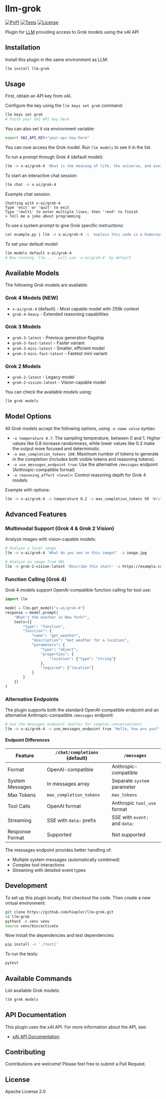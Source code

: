 # llm-grok

[![PyPI](https://img.shields.io/pypi/v/llm-grok.svg)](https://pypi.org/project/llm-grok/)
[![Tests](https://github.com/hiepler/llm-grok/workflows/Test/badge.svg)](https://github.com/hiepler/llm-grok/actions?query=workflow%3ATest)
[![License](https://img.shields.io/badge/license-Apache%202.0-blue.svg)](https://github.com/hiepler/llm-grok/blob/main/LICENSE)

Plugin for [LLM](https://llm.datasette.io/) providing access to Grok models using the xAI API

## Installation

Install this plugin in the same environment as LLM:

```bash
llm install llm-grok
```

## Usage

First, obtain an API key from xAI.

Configure the key using the `llm keys set grok` command:

```bash
llm keys set grok
# Paste your xAI API key here
```

You can also set it via environment variable:
```bash
export XAI_API_KEY="your-api-key-here"
```

You can now access the Grok model. Run `llm models` to see it in the list.

To run a prompt through Grok 4 (default model):

```bash
llm -m x-ai/grok-4 'What is the meaning of life, the universe, and everything?'
```

To start an interactive chat session:

```bash
llm chat -m x-ai/grok-4
```

Example chat session:
```
Chatting with x-ai/grok-4
Type 'exit' or 'quit' to exit
Type '!multi' to enter multiple lines, then '!end' to finish
> Tell me a joke about programming
```

To use a system prompt to give Grok specific instructions:

```bash
cat example.py | llm -m x-ai/grok-4 -s 'explain this code in a humorous way'
```

To set your default model:

```bash
llm models default x-ai/grok-4
# Now running `llm ...` will use `x-ai/grok-4` by default
```

## Available Models

The following Grok models are available:

### Grok 4 Models (NEW)
- `x-ai/grok-4` (default) - Most capable model with 256k context
- `grok-4-heavy` - Extended reasoning capabilities

### Grok 3 Models
- `grok-3-latest` - Previous generation flagship
- `grok-3-fast-latest` - Faster variant 
- `grok-3-mini-latest` - Smaller, efficient model
- `grok-3-mini-fast-latest` - Fastest mini variant

### Grok 2 Models
- `grok-2-latest` - Legacy model
- `grok-2-vision-latest` - Vision-capable model

You can check the available models using:
```bash
llm grok models
```

## Model Options

All Grok models accept the following options, using `-o name value` syntax:

* `-o temperature 0.7`: The sampling temperature, between 0 and 1. Higher values like 0.8 increase randomness, while lower values like 0.2 make the output more focused and deterministic.
* `-o max_completion_tokens 100`: Maximum number of tokens to generate in the completion (includes both visible tokens and reasoning tokens).
* `-o use_messages_endpoint true`: Use the alternative `/messages` endpoint (Anthropic-compatible format)
* `-o reasoning_effort <level>`: Control reasoning depth for Grok 4 models

Example with options:

```bash
llm -m x-ai/grok-4 -o temperature 0.2 -o max_completion_tokens 50 'Write a haiku about AI'
```

## Advanced Features

### Multimodal Support (Grok 4 & Grok 2 Vision)

Analyze images with vision-capable models:

```bash
# Analyze a local image
llm -m x-ai/grok-4 'What do you see in this image?' -a image.jpg

# Analyze an image from URL
llm -m grok-2-vision-latest 'Describe this chart' -a https://example.com/chart.png
```

### Function Calling (Grok 4)

Grok 4 models support OpenAI-compatible function calling for tool use:

```python
import llm

model = llm.get_model("x-ai/grok-4")
response = model.prompt(
    "What's the weather in New York?",
    tools=[{
        "type": "function",
        "function": {
            "name": "get_weather",
            "description": "Get weather for a location",
            "parameters": {
                "type": "object",
                "properties": {
                    "location": {"type": "string"}
                },
                "required": ["location"]
            }
        }
    }]
)
```

### Alternative Endpoints

The plugin supports both the standard OpenAI-compatible endpoint and an alternative Anthropic-compatible `/messages` endpoint:

```bash
# Use the messages endpoint (better for complex conversations)
llm -m x-ai/grok-4 -o use_messages_endpoint true 'Hello, how are you?'
```

#### Endpoint Differences

| Feature | `/chat/completions` (default) | `/messages` |
|---------|------------------------------|-------------|
| Format | OpenAI-compatible | Anthropic-compatible |
| System Messages | In messages array | Separate `system` parameter |
| Max Tokens | `max_completion_tokens` | `max_tokens` |
| Tool Calls | OpenAI format | Anthropic `tool_use` format |
| Streaming | SSE with `data:` prefix | SSE with `event:` and `data:` |
| Response Format | Supported | Not supported |

The messages endpoint provides better handling of:
- Multiple system messages (automatically combined)
- Complex tool interactions
- Streaming with detailed event types

## Development

To set up this plugin locally, first checkout the code. Then create a new virtual environment:

```bash
git clone https://github.com/hiepler/llm-grok.git
cd llm-grok
python3 -m venv venv
source venv/bin/activate
```

Now install the dependencies and test dependencies:

```bash
pip install -e '.[test]'
```

To run the tests:

```bash
pytest
```

## Available Commands

List available Grok models:
```bash
llm grok models
```

## API Documentation

This plugin uses the xAI API. For more information about the API, see:
- [xAI API Documentation](https://docs.x.ai/docs/overview)

## Contributing

Contributions are welcome! Please feel free to submit a Pull Request.

## License

Apache License 2.0
